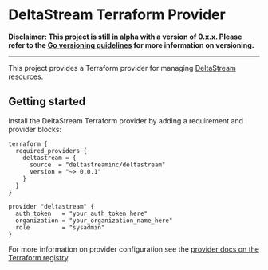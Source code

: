 # DeltaStream Terraform Provider

**Disclaimer: This project is still in alpha with a version of 0.x.x. Please refer to the [Go versioning guidelines](https://go.dev/doc/modules/version-numbers#v0-number) for more information on versioning.**

----

This project provides a Terraform provider for managing [DeltaStream](https://deltastream.io) resources.

## Getting started

Install the DeltaStream Terraform provider by adding a requirement and provider blocks:
```hcl
terraform {
  required_providers {
    deltastream = {
      source  = "deltastreaminc/deltastream"
      version = "~> 0.0.1"
    }
  }
}

provider "deltastream" {
  auth_token   = "your_auth_token_here"
  organization = "your_organization_name_here"
  role         = "sysadmin"
}
```

For more information on provider configuration see the [provider docs on the Terraform registry](https://registry.terraform.io/providers/deltastream/deltastream/latest/docs).

